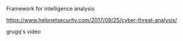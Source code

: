 Framework for intelligence analysis

https://www.helpnetsecurity.com/2017/09/25/cyber-threat-analysis/

grugq's video
